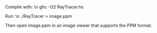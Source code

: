 Compile with: \n
    ghc -O2 RayTracer.hs
    
Run: \n
    ./RayTracer > image.ppm


Then open image.ppm in an image viewer that supports the PPM format.
